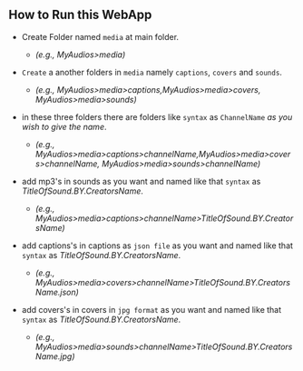 ## How to Run this WebApp
- Create Folder named `media` at main folder.
  - *(e.g., MyAudios>media)*

- `Create` a another folders in `media` namely `captions`, `covers` and `sounds`.
  - *(e.g., MyAudios>media>captions,MyAudios>media>covers, MyAudios>media>sounds)*

- in these three folders there are folders like `syntax` as `ChannelName` *as you wish to give the name*.
  - *(e.g., MyAudios>media>captions>channelName,MyAudios>media>covers>channelName, MyAudios>media>sounds>channelName)*

- add mp3's in sounds as you want and named like that ``syntax`` as *TitleOfSound.BY.CreatorsName*.
  - *(e.g., MyAudios>media>captions>channelName>TitleOfSound.BY.CreatorsName)*

- add captions's in captions as `json file` as you want and named like that `syntax` as *TitleOfSound.BY.CreatorsName*.
  - *(e.g., MyAudios>media>covers>channelName>TitleOfSound.BY.CreatorsName.json)*

- add covers's in covers in `jpg format` as you want and named like that `syntax` as *TitleOfSound.BY.CreatorsName*.
  - *(e.g., MyAudios>media>sounds>channelName>TitleOfSound.BY.CreatorsName.jpg)*